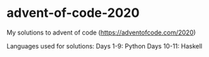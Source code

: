 # advent-of-code-2020

My solutions to advent of code (https://adventofcode.com/2020)

Languages used for solutions:
  Days 1-9: Python
  Days 10-11: Haskell

